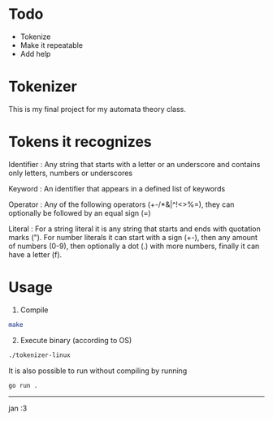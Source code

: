# Todo

- Tokenize
- Make it repeatable
- Add help

# Tokenizer

This is my final project for my automata theory class.

# Tokens it recognizes

Identifier
: Any string that starts with a letter or an underscore and contains only
letters, numbers or underscores

Keyword
: An identifier that appears in a defined list of keywords

Operator
: Any of the following operators (+-/*&|^!<>%=), they can optionally be followed
by an equal sign (=)

Literal
: For a string literal it is any string that starts and ends with quotation
marks ("). For number literals it can start with a sign (+-), then any amount of
numbers (0-9), then optionally a dot (.) with more numbers, finally it can have
a letter (f).

# Usage

1. Compile

~~~bash
make
~~~

2. Execute binary (according to OS)

~~~bash
./tokenizer-linux
~~~

It is also possible to run without compiling by running

~~~bash
go run .
~~~

---

jan :3
